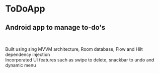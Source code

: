 # ToDoApp
<H2>Android app to manage to-do's</H2> </br>

Built using sing MVVM architecture, Room database, Flow and Hilt dependency injection</br>
Incorporated UI features such as swipe to delete, snackbar to undo and dynamic menu
